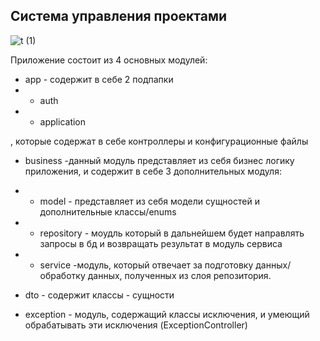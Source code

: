 <h2>Система управления проектами </h2>

![t (1)](https://github.com/turaldinio/ProjectManagementService/assets/65041919/cb39086e-b0a1-4302-8429-1e138c51a49a)



Приложение состоит из 4 основных модулей:
* app - содержит в себе 2 подпапки 
* * auth
* * application

, которые содержат в себе контроллеры и конфигурационные файлы

* business -данный модуль представляет из себя бизнес логику приложения,
и содержит в себе 3 дополнительных модуля:
* * model - представляет из себя модели сущностей и дополнительные классы/enums
* * repository - моудль который в дальнейшем будет направлять запросы в бд
и возвращать результат в модуль сервиса
* * service -модуль, который отвечает за подготовку данных/обработку данных,
полученных из слоя репозитория. 

* dto - содержит классы - сущности
* exception - модуль, содержащий классы исключения, и умеющий обрабатывать эти исключения (ExceptionController) 


